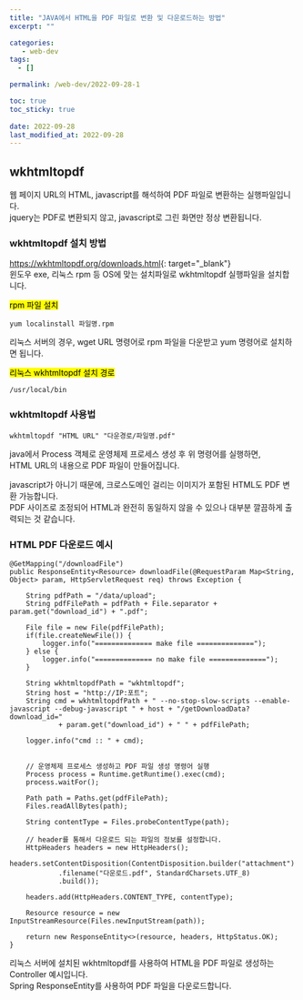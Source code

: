 ```yaml
---
title: "JAVA에서 HTML을 PDF 파일로 변환 및 다운로드하는 방법"
excerpt: ""

categories:
   - web-dev
tags:
  - []

permalink: /web-dev/2022-09-28-1

toc: true
toc_sticky: true
 
date: 2022-09-28
last_modified_at: 2022-09-28
---
```


## wkhtmltopdf

웹 페이지 URL의 HTML, javascript를 해석하여 PDF 파일로 변환하는 실행파일입니다.  
jquery는 PDF로 변환되지 않고, javascript로 그린 화면만 정상 변환됩니다.

### wkhtmltopdf 설치 방법
<https://wkhtmltopdf.org/downloads.html>{: target="_blank"}  
윈도우 exe, 리눅스 rpm 등 OS에 맞는 설치파일로 wkhtmltopdf 실행파일을 설치합니다.

<mark>rpm 파일 설치</mark>
```
yum localinstall 파일명.rpm
```
리눅스 서버의 경우, wget URL 명령어로 rpm 파일을 다운받고 yum 명령어로 설치하면 됩니다.

<mark>리눅스 wkhtmltopdf 설치 경로</mark>
```
/usr/local/bin
```

### wkhtmltopdf 사용법
```
wkhtmltopdf "HTML URL" "다운경로/파일명.pdf"
```
java에서 Process 객체로 운영체제 프로세스 생성 후 위 명령어를 실행하면,  
HTML URL의 내용으로 PDF 파일이 만들어집니다.

javascript가 아니기 때문에, 크로스도메인 걸리는 이미지가 포함된 HTML도 PDF 변환 가능합니다.  
PDF 사이즈로 조정되어 HTML과 완전히 동일하지 않을 수 있으나 대부분 깔끔하게 출력되는 것 같습니다.

### HTML PDF 다운로드 예시
```
@GetMapping("/downloadFile")
public ResponseEntity<Resource> downloadFile(@RequestParam Map<String, Object> param, HttpServletRequest req) throws Exception {

    String pdfPath = "/data/upload";
    String pdfFilePath = pdfPath + File.separator + param.get("download_id") + ".pdf";

    File file = new File(pdfFilePath);
    if(file.createNewFile()) {
        logger.info("============== make file ==============");
    } else {
        logger.info("============== no make file ==============");
    }

    String wkhtmltopdfPath = "wkhtmltopdf";
    String host = "http://IP:포트";
    String cmd = wkhtmltopdfPath + " --no-stop-slow-scripts --enable-javascript --debug-javascript " + host + "/getDownloadData?download_id="
            + param.get("download_id") + " " + pdfFilePath;

    logger.info("cmd :: " + cmd);


    // 운영체제 프로세스 생성하고 PDF 파일 생성 명령어 실행
    Process process = Runtime.getRuntime().exec(cmd);
    process.waitFor();

    Path path = Paths.get(pdfFilePath);
    Files.readAllBytes(path);

    String contentType = Files.probeContentType(path);
    
    // header를 통해서 다운로드 되는 파일의 정보를 설정합니다.
    HttpHeaders headers = new HttpHeaders();
    headers.setContentDisposition(ContentDisposition.builder("attachment")
            .filename("다운로드.pdf", StandardCharsets.UTF_8)
            .build());

    headers.add(HttpHeaders.CONTENT_TYPE, contentType);

    Resource resource = new InputStreamResource(Files.newInputStream(path));

    return new ResponseEntity<>(resource, headers, HttpStatus.OK);
}
```
리눅스 서버에 설치된 wkhtmltopdf를 사용하여 HTML을 PDF 파일로 생성하는 Controller 예시입니다.  
Spring ResponseEntity를 사용하여 PDF 파일을 다운로드합니다.

